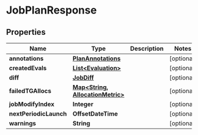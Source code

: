 

# JobPlanResponse


## Properties

Name | Type | Description | Notes
------------ | ------------- | ------------- | -------------
**annotations** | [**PlanAnnotations**](PlanAnnotations.md) |  |  [optional]
**createdEvals** | [**List&lt;Evaluation&gt;**](Evaluation.md) |  |  [optional]
**diff** | [**JobDiff**](JobDiff.md) |  |  [optional]
**failedTGAllocs** | [**Map&lt;String, AllocationMetric&gt;**](AllocationMetric.md) |  |  [optional]
**jobModifyIndex** | **Integer** |  |  [optional]
**nextPeriodicLaunch** | **OffsetDateTime** |  |  [optional]
**warnings** | **String** |  |  [optional]



